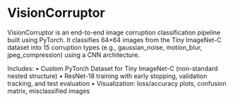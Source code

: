 # VisionCorruptor
VisionCorruptor is an end-to-end image corruption classification pipeline built using PyTorch. It classifies 64×64 images from the Tiny ImageNet-C dataset into 15 corruption types (e.g., gaussian_noise, motion_blur, jpeg_compression) using a CNN architecture.

Includes:
	•	Custom PyTorch Dataset for Tiny ImageNet-C (non-standard nested structure)
	•	ResNet-18 training with early stopping, validation tracking, and test evaluation
	•	Visualization: loss/accuracy plots, confusion matrix, misclassified images
